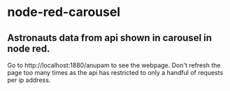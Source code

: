 # node-red-carousel
Astronauts data from api shown in carousel in node red.
----------------

Go to http://localhost:1880/anupam to see the webpage. Don't refresh the page too many times as the api has restricted to only a handful of requests per ip address.

